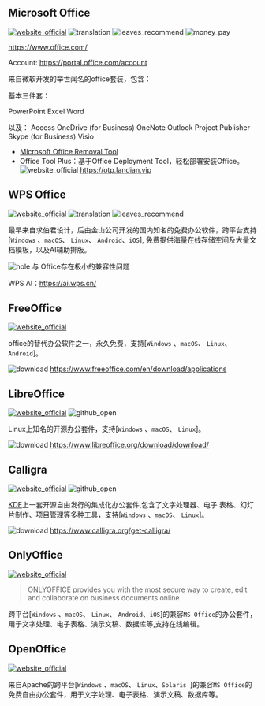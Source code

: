 ## Microsoft Office
[![website_official](https://gitbook07.oss-cn-hangzhou.aliyuncs.com/website_official.svg)](http://www.office.com/) ![translation](https://gitbook07.oss-cn-hangzhou.aliyuncs.com/translation.svg) ![leaves_recommend](https://gitbook07.oss-cn-hangzhou.aliyuncs.com/leaves_rec.svg) ![money_pay](https://gitbook07.oss-cn-hangzhou.aliyuncs.com/money_pay.svg)

https://www.office.com/

Account: https://portal.office.com/account

来自微软开发的举世闻名的office套装，包含：

基本三件套：

PowerPoint
Excel
Word

以及：
Access
OneDrive (for Business)
OneNote
Outlook
Project
Publisher
Skype (for Business)
Visio

- [Microsoft Office Removal Tool](https://support.microsoft.com/zh-cn/office/%E4%BB%8E-pc-%E5%8D%B8%E8%BD%BD-office-9dd49b83-264a-477a-8fcc-2fdf5dbf61d8?ui=zh-cn&rs=zh-cn&ad=cn)
- Office Tool Plus：基于Office Deployment Tool，轻松部署安装Office。![website_official](https://gitbook07.oss-cn-hangzhou.aliyuncs.com/website_official.svg) https://otp.landian.vip


## WPS Office
[![website_official](https://gitbook07.oss-cn-hangzhou.aliyuncs.com/website_official.svg)](https://www.wps.cn/) ![translation](https://gitbook07.oss-cn-hangzhou.aliyuncs.com/translation.svg) ![leaves_recommend](https://gitbook07.oss-cn-hangzhou.aliyuncs.com/leaves_rec.svg)

最早来自求伯君设计，后由金山公司开发的国内知名的免费办公软件，跨平台支持[`Windows` 、`macOS`、 `Linux`、 `Android`、`iOS`], 免费提供海量在线存储空间及大量文档模板，以及AI辅助排版。

![hole](https://gitbook07.oss-cn-hangzhou.aliyuncs.com/keng.svg) 与 Office存在极小的兼容性问题

WPS AI：https://ai.wps.cn/

## FreeOffice
[![website_official](https://gitbook07.oss-cn-hangzhou.aliyuncs.com/website_official.svg)](http://www.freeoffice.com/en/)

office的替代办公软件之一，永久免费，支持[`Windows` 、`macOS`、 `Linux`、 `Android`]。

![download](https://gitbook07.oss-cn-hangzhou.aliyuncs.com/download.svg) https://www.freeoffice.com/en/download/applications

## LibreOffice
[![website_official](https://gitbook07.oss-cn-hangzhou.aliyuncs.com/website_official.svg)](https://www.libreoffice.org/) ![github_open](https://gitbook07.oss-cn-hangzhou.aliyuncs.com/github_open.svg)

Linux上知名的开源办公套件，支持[`Windows` 、`macOS`、 `Linux`]。

![download](https://gitbook07.oss-cn-hangzhou.aliyuncs.com/download.svg) https://www.libreoffice.org/download/download/

## Calligra
[![website_official](https://gitbook07.oss-cn-hangzhou.aliyuncs.com/website_official.svg)](https://www.calligra.org/) ![github_open](https://gitbook07.oss-cn-hangzhou.aliyuncs.com/github_open.svg)

[KDE](https://kde.org/applications/office/)上一套开源自由发行的集成化办公套件,包含了文字处理器、电子 表格、幻灯片制作、项目管理等多种工具，支持[`Windows` 、`macOS`、 `Linux`]。

![download](https://gitbook07.oss-cn-hangzhou.aliyuncs.com/download.svg) https://www.calligra.org/get-calligra/

## OnlyOffice
[![website_official](https://gitbook07.oss-cn-hangzhou.aliyuncs.com/website_official.svg)](https://www.onlyoffice.com/)

> ONLYOFFICE provides you with the most secure way to create, edit and collaborate on business documents online

跨平台[`Windows` 、`macOS`、 `Linux`、 `Android`、`iOS`]的兼容`MS Office`的办公套件，用于文字处理、电子表格、演示文稿、数据库等,支持在线编辑。

## OpenOffice
[![website_official](https://gitbook07.oss-cn-hangzhou.aliyuncs.com/website_official.svg)](https://www.openoffice.org/)

来自Apache的跨平台[`Windows` 、`macOS`、 `Linux`、`Solaris `]的兼容`MS Office`的免费自由办公套件，用于文字处理、电子表格、演示文稿、数据库等。